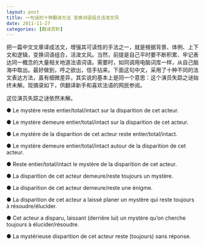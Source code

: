 ```yaml
---
layout: post
title: 一句话的十种翻译方法 变换词语组合活泼文风
date: 2011-11-27
categories: [翻译赏析]  
---
```


把一篇中文文章译成法文，增强其可读性的手法之一，就是根据背景、体例、上下文和逻辑，变换词语组合，活泼文风。当然，前提是自己平时要不断积累、牢记表达同一概念的大量相关地道法语词语。需要时，如同调用电脑词库一样，从自己脑海中取出。最好做到，呼之欲出，信手拈来。下面这句中文，采用了十种不同的法文表达方法，虽有细微差异，其实说的基本上是同一个意思：这个演员失踪之谜始终未解。现摘录如下，供翻译新手和喜欢法语的网民参阅。

这位演员失踪之谜依然未解。

● Le mystère reste entier/total/intact sur la disparition de cet acteur.

● Le mystère demeure entier/total/intact sur la disparition de cet acteur.

● Le mystère de la disparition de cet acteur reste entier/total/intact.

● Le mystère demeure entier/total/intact autour de la disparition de cet acteur.

● Reste entier/total/intact le mystère de la disparition de cet acteur.

● La disparition de cet acteur demeure/reste toujours un mystère.

● La disparition de cet acteur demeure/reste une énigme.

● La disparition de cet acteur a laissé planer un mystère qui reste toujours à résoudre/élucider.

● Cet acteur a disparu, laissant (derrière lui) un mystère qu’on cherche toujours à élucider/résoudre.

● La mystérieuse disparition de cet acteur reste (toujours) sans réponse.
